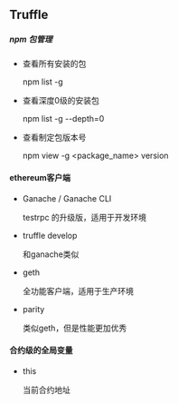 ## Truffle

##### npm  包管理

* 查看所有安装的包

  npm list -g

* 查看深度0级的安装包

  npm list -g --depth=0

* 查看制定包版本号

  npm view -g <package_name> version

#### ethereum客户端

* Ganache / Ganache CLI

  testrpc 的升级版，适用于开发环境

* truffle develop

  和ganache类似

* geth

  全功能客户端，适用于生产环境

* parity

  类似geth，但是性能更加优秀



#### 合约级的全局变量

* this

  当前合约地址
